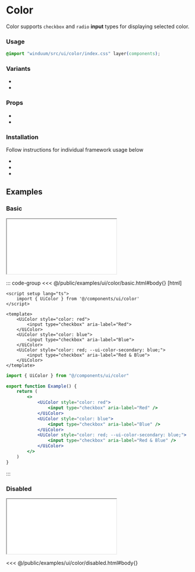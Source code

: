 # Color
Color supports `checkbox` and `radio` **input** types for displaying selected color.

<ViewSourceGh href="https://github.com/winduum/winduum/blob/main/src/ui/color" />

### Usage

```css
@import "winduum/src/ui/color/index.css" layer(components);
```

### Variants
* <LinkGh name="default" path="ui/color" />
* <LinkGh name="interactive" path="ui/color" />

### Props
* <LinkGh name="default-props" path="ui/color" />
* <LinkGh name="interactive-props" path="ui/color" />

### Installation
Follow instructions for individual framework usage below

* <LinkGh name="winduum" url="https://github.com/winduum/winduum/blob/main/src/ui/color" />
* <LinkGh name="winduum-vue" url="https://github.com/winduum/winduum-vue/blob/main/src/components/ui/color" />
* <LinkGh name="winduum-react" url="https://github.com/winduum/winduum-react/blob/main/src/components/ui/color" />

## Examples

### Basic

<iframe onload="this.style.visibility = 'visible';" src="/examples/ui/color/basic.html"></iframe>

::: code-group
<<< @/public/examples/ui/color/basic.html#body{} [html]
```vue
<script setup lang="ts">
    import { UiColor } from '@/components/ui/color'
</script>

<template>
    <UiColor style="color: red">
        <input type="checkbox" aria-label="Red">
    </UiColor>
    <UiColor style="color: blue">
        <input type="checkbox" aria-label="Blue">
    </UiColor>
    <UiColor style="color: red; --ui-color-secondary: blue;">
        <input type="checkbox" aria-label="Red & Blue">
    </UiColor>
</template>
```
```jsx
import { UiColor } from "@/components/ui/color"

export function Example() {
    return (
        <>
            <UiColor style="color: red">
                <input type="checkbox" aria-label="Red" />
            </UiColor>
            <UiColor style="color: blue">
                <input type="checkbox" aria-label="Blue" />
            </UiColor>
            <UiColor style="color: red; --ui-color-secondary: blue;">
                <input type="checkbox" aria-label="Red & Blue" />
            </UiColor>
        </>
    )
}
```
:::

### Disabled

<iframe onload="this.style.visibility = 'visible';" src="/examples/ui/color/disabled.html"></iframe>

<<< @/public/examples/ui/color/disabled.html#body{}

